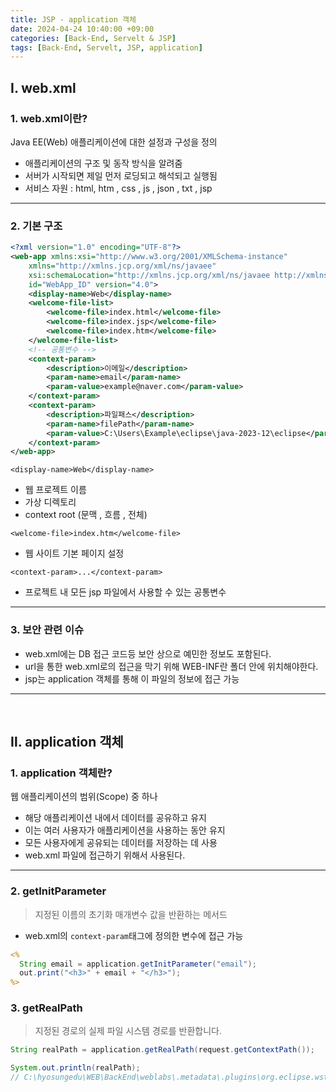 ```yaml
---
title: JSP - application 객체
date: 2024-04-24 10:40:00 +09:00
categories: [Back-End, Servelt & JSP]
tags: [Back-End, Servelt, JSP, application]
---
```


## Ⅰ. web.xml

### 1. web.xml이란?

Java EE(Web) 애플리케이션에 대한 설정과 구성을 정의
- 애플리케이션의 구조 및 동작 방식을 알려줌
- 서버가 시작되면 제일 먼저 로딩되고 해석되고 실행됨
- 서비스 자원 : html, htm , css , js , json , txt , jsp 

---

### 2. 기본 구조

```xml
<?xml version="1.0" encoding="UTF-8"?>
<web-app xmlns:xsi="http://www.w3.org/2001/XMLSchema-instance"
	xmlns="http://xmlns.jcp.org/xml/ns/javaee"
	xsi:schemaLocation="http://xmlns.jcp.org/xml/ns/javaee http://xmlns.jcp.org/xml/ns/javaee/web-app_4_0.xsd"
	id="WebApp_ID" version="4.0">
	<display-name>Web</display-name>
	<welcome-file-list>
		<welcome-file>index.html</welcome-file>
		<welcome-file>index.jsp</welcome-file>
		<welcome-file>index.htm</welcome-file>
	</welcome-file-list>
	<!-- 공통변수 -->
	<context-param>
		<description>이메일</description>
		<param-name>email</param-name>
		<param-value>example@naver.com</param-value>
	</context-param>
	<context-param>
		<description>파일패스</description>
		<param-name>filePath</param-name>
		<param-value>C:\Users\Example\eclipse\java-2023-12\eclipse</param-value>
	</context-param>
</web-app>
```

`<display-name>Web</display-name>`
- 웹 프로젝트 이름
- 가상 디렉토리
- context root (문맥 , 흐름 , 전체)

`<welcome-file>index.htm</welcome-file>` 
- 웹 사이트 기본 페이지 설정

`<context-param>...</context-param>`
- 프로젝트 내 모든 jsp 파일에서 사용할 수 있는 공통변수

---

### 3. 보안 관련 이슈

- web.xml에는 DB 접근 코드등 보안 상으로 예민한 정보도 포함된다.
- url을 통한 web.xml로의 접근을 막기 위해 WEB-INF란 폴더 안에 위치해야한다.
- jsp는 application 객체를 통해 이 파일의 정보에 접근 가능

---
<br>

## Ⅱ. application 객체

### 1. application 객체란?

웹 애플리케이션의 범위(Scope) 중 하나
- 해당 애플리케이션 내에서 데이터를 공유하고 유지
- 이는 여러 사용자가 애플리케이션을 사용하는 동안 유지
- 모든 사용자에게 공유되는 데이터를 저장하는 데 사용
- web.xml 파일에 접근하기 위해서 사용된다.

---

### 2. getInitParameter

> 지정된 이름의 초기화 매개변수 값을 반환하는 메서드

- web.xml의 `context-param`태그에 정의한 변수에 접근 가능

```jsp
<%
  String email = application.getInitParameter("email");
  out.print("<h3>" + email + "</h3>");
%>
```

### 3. getRealPath

> 지정된 경로의 실제 파일 시스템 경로를 반환합니다.

```java
String realPath = application.getRealPath(request.getContextPath());

System.out.println(realPath);
// C:\hyosungedu\WEB\BackEnd\weblabs\.metadata\.plugins\org.eclipse.wst.server.core\tmp0\wtpwebapps\Web\Web
```
